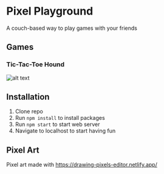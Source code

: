 # Pixel Playground
A couch-based way to play games with your friends

## Games
### Tic-Tac-Toe Hound
![alt text](https://github.com/kaysweebe/pixel-playground/src/assets/images/hound-2.png?raw=true)

## Installation
1. Clone repo
2. Run `npm install` to install packages
3. Run `npm start` to start web server
4. Navigate to localhost to start having fun

## Pixel Art
Pixel art made with https://drawing-pixels-editor.netlify.app/
